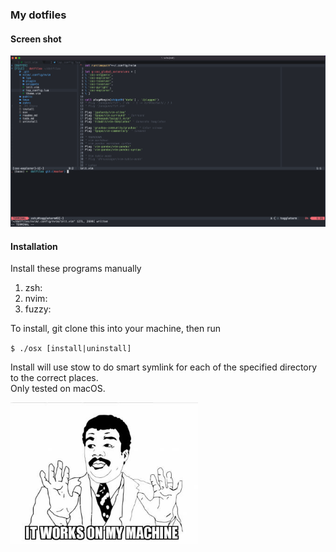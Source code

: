 ### My dotfiles


#### Screen shot

![Screenshot](public/screenshot.png)

#### Installation

Install these programs manually
1. zsh: 
2. nvim: 
3. fuzzy: 


To install, git clone this into your machine, then run 

`$ ./osx [install|uninstall]`

Install will use stow to do smart symlink for each of the specified directory to the correct places.  
Only tested on macOS.

<img src="public/it_works_on_my_machine2.jpeg" alt="It works on my machine meme" width="300px">
